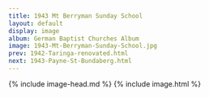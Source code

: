 ```yaml
---
title: 1943 Mt Berryman Sunday School
layout: default
display: image
album: German Baptist Churches Album
image: 1943-Mt-Berryman-Sunday-School.jpg
prev: 1942-Taringa-renovated.html
next: 1943-Payne-St-Bundaberg.html
---
```

{% include image-head.md %}
{% include image.html %}